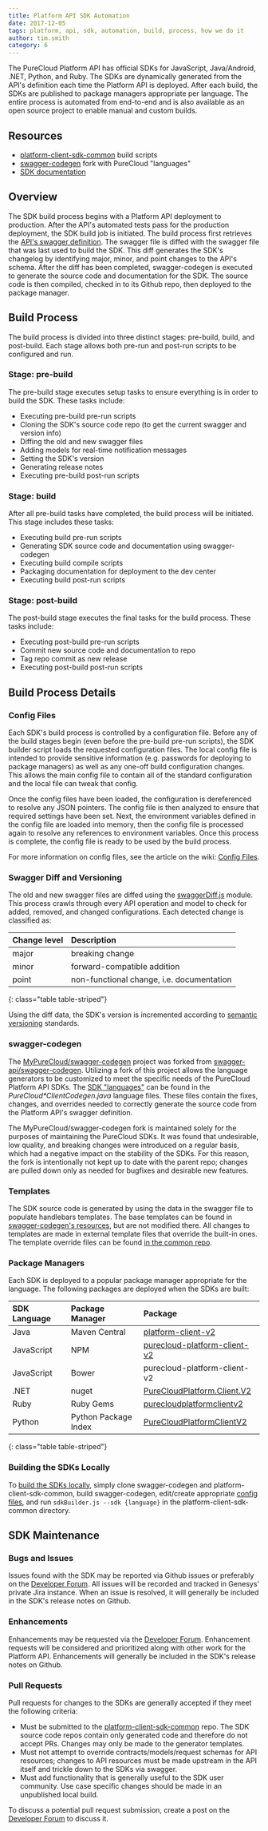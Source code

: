 ```yaml
---
title: Platform API SDK Automation
date: 2017-12-05
tags: platform, api, sdk, automation, build, process, how we do it
author: tim.smith
category: 6
---
```



The PureCloud Platform API has official SDKs for JavaScript, Java/Android, .NET, Python, and Ruby. The SDKs are dynamically generated from the API's definition each time the Platform API is deployed. After each build, the SDKs are published to package managers appropriate per language. The entire process is automated from end-to-end and is also available as an open source project to enable manual and custom builds. 


## Resources

* [platform-client-sdk-common](https://github.com/MyPureCloud/platform-client-sdk-common) build scripts
* [swagger-codegen](https://github.com/MyPureCloud/swagger-codegen) fork with PureCloud "languages"
* [SDK documentation](https://developer.mypurecloud.com/api/rest/client-libraries/)


## Overview

The SDK build process begins with a Platform API deployment to production. After the API's automated tests pass for the production deployment, the SDK build job is initiated. The build process first retrieves the [API's swagger definition](https://api.mypurecloud.com/api/v2/docs/swagger). The swagger file is diffed with the swagger file that was last used to build the SDK. This diff generates the SDK's changelog by identifying major, minor, and point changes to the API's schema. After the diff has been completed, swagger-codegen is executed to generate the source code and documentation for the SDK. The source code is then compiled, checked in to its Github repo, then deployed to the package manager.


## Build Process

The build process is divided into three distinct stages: pre-build, build, and post-build. Each stage allows both pre-run and post-run scripts to be configured and run.


### Stage: pre-build

The pre-build stage executes setup tasks to ensure everything is in order to build the SDK. These tasks include:

* Executing pre-build pre-run scripts
* Cloning the SDK's source code repo (to get the current swagger and version info)
* Diffing the old and new swagger files
* Adding models for real-time notification messages
* Setting the SDK's version
* Generating release notes
* Executing pre-build post-run scripts


### Stage: build

After all pre-build tasks have completed, the build process will be initiated. This stage includes these tasks:

* Executing build pre-run scripts
* Generating SDK source code and documentation using swagger-codegen
* Executing build compile scripts
* Packaging documentation for deployment to the dev center
* Executing build post-run scripts


### Stage: post-build

The post-build stage executes the final tasks for the build process. These tasks include:

* Executing post-build pre-run scripts
* Commit new source code and documentation to repo
* Tag repo commit as new release
* Executing post-build post-run scripts


## Build Process Details

### Config Files

Each SDK's build process is controlled by a configuration file. Before any of the build stages begin (even before the pre-build pre-run scripts), the SDK builder script loads the requested configuration files. The local config file is intended to provide sensitive information (e.g. passwords for deploying to package managers) as well as any one-off build configuration changes. This allows the main config file to contain all of the standard configuration and the local file can tweak that config.

Once the config files have been loaded, the configuration is dereferenced to resolve any JSON pointers. The config file is then analyzed to ensure that required settings have been set. Next, the environment variables defined in the config file are loaded into memory, then the config file is processed again to resolve any references to environment variables. Once this process is complete, the config file is ready to be used by the build process.

For more information on config files, see the article on the wiki: [Config Files](https://github.com/MyPureCloud/platform-client-sdk-common/wiki/Config-Files).


### Swagger Diff and Versioning

The old and new swagger files are diffed using the [swaggerDiff.js](https://github.com/MyPureCloud/platform-client-sdk-common/blob/master/modules/swaggerDiff.js) module. This process crawls through every API operation and model to check for added, removed, and changed configurations. Each detected change is classified as:

| Change level | Description |
| :------------- | :------------- |
| major | breaking change |
| minor | forward-compatible addition |
| point | non-functional change, i.e. documentation |
{: class="table table-striped"}

Using the diff data, the SDK's version is incremented according to [semantic versioning](https://semver.org/) standards. 


### swagger-codegen

The [MyPureCloud/swagger-codegen](https://github.com/MyPureCloud/swagger-codegen) project was forked from [swagger-api/swagger-codegen](https://github.com/swagger-api/swagger-codegen). Utilizing a fork of this project allows the language generators to be customized to meet the specific needs of the PureCloud Platform API SDKs. The [SDK "languages"](https://github.com/MyPureCloud/swagger-codegen/tree/master/modules/swagger-codegen/src/main/java/io/swagger/codegen/languages) can be found in the _PureCloud*ClientCodegen.java_ language files. These files contain the fixes, changes, and overrides needed to correctly generate the source code from the Platform API's swagger definition.

The MyPureCloud/swagger-codegen fork is maintained solely for the purposes of maintaining the PureCloud SDKs. It was found that undesirable, low quality, and breaking changes were introduced on a regular basis, which had a negative impact on the stability of the SDKs. For this reason, the fork is intentionally not kept up to date with the parent repo; changes are pulled down only as needed for bugfixes and desirable new features.


### Templates

The SDK source code is generated by using the data in the swagger file to populate handlebars templates. The base templates can be found in [swagger-codegen's resources](https://github.com/MyPureCloud/swagger-codegen/tree/master/modules/swagger-codegen/src/main/resources), but are not modified there. All changes to templates are made in external template files that override the built-in ones. The template override files can be found [in the common repo](https://github.com/MyPureCloud/platform-client-sdk-common/tree/master/resources/sdk).


### Package Managers

Each SDK is deployed to a popular package manager appropriate for the language. The following packages are deployed when the SDKs are built:

| SDK Language | Package Manager | Package |
| :----------- | :-------------- | :------ |
| Java | Maven Central | [platform-client-v2](https://search.maven.org/#search%7Cgav%7C1%7Cg%3A%22com.mypurecloud%22%20AND%20a%3A%22platform-client-v2%22) |
| JavaScript | NPM | [purecloud-platform-client-v2](https://www.npmjs.com/package/purecloud-platform-client-v2) |
| JavaScript | Bower | purecloud-platform-client-v2 |
| .NET | nuget | [PureCloudPlatform.Client.V2](https://www.nuget.org/packages/PureCloudPlatform.Client.V2/) |
| Ruby | Ruby Gems | [purecloudplatformclientv2](https://rubygems.org/gems/purecloudplatformclientv2) |
| Python | Python Package Index | [PureCloudPlatformClientV2](https://pypi.python.org/pypi/PureCloudPlatformClientV2) |
{: class="table table-striped"}


### Building the SDKs Locally

To [build the SDKs locally](https://github.com/MyPureCloud/platform-client-sdk-common/wiki/Building-Locally), simply clone swagger-codegen and platform-client-sdk-common, build swagger-codegen, edit/create appropriate [config files](https://github.com/MyPureCloud/platform-client-sdk-common/wiki/Config-Files), and run `sdkBuilder.js --sdk {language}` in the platform-client-sdk-common directory. 


## SDK Maintenance

### Bugs and Issues

Issues found with the SDK may be reported via Github issues or preferably on the [Developer Forum](https://developer.mypurecloud.com/forum/). All issues will be recorded and tracked in Genesys' private Jira instance. When an issue is resolved, it will generally be included in the SDK's release notes on Github.


### Enhancements

Enhancements may be requested via the [Developer Forum](https://developer.mypurecloud.com/forum/). Enhancement requests will be considered and prioritized along with other work for the Platform API. Enhancements will generally be included in the SDK's release notes on Github.

### Pull Requests

Pull requests for changes to the SDKs are generally accepted if they meet the following criteria:

* Must be submitted to the [platform-client-sdk-common](https://github.com/MyPureCloud/platform-client-sdk-common) repo. The SDK source code repos contain only generated code and therefore do not accept PRs. Changes may only be made to the generator templates.
* Must not attempt to override contracts/models/request schemas for API resources; changes to API resources must be made upstream in the API itself and trickle down to the SDKs via swagger.
* Must add functionality that is generally useful to the SDK user community. Use case specific changes should be made in an unpublished local build.

To discuss a potential pull request submission, create a post on the [Developer Forum](https://developer.mypurecloud.com/forum/) to discuss it.
